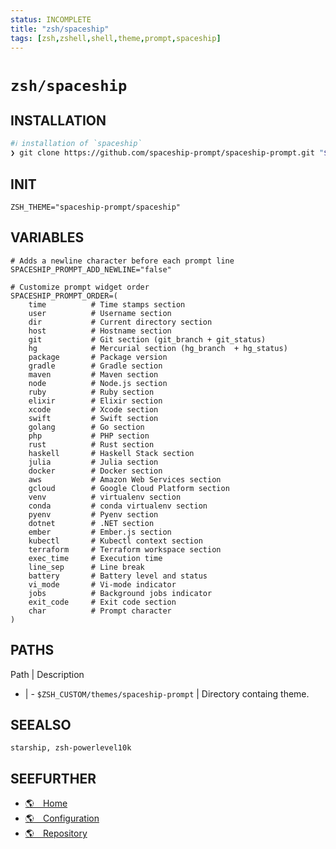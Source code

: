 ```yaml
---
status: INCOMPLETE
title: "zsh/spaceship"
tags: [zsh,zshell,shell,theme,prompt,spaceship]
---
```


# `zsh/spaceship`

## INSTALLATION


```bash
#ℹ︎ installation of `spaceship`
❯ git clone https://github.com/spaceship-prompt/spaceship-prompt.git "$ZSH_CUSTOM/themes/spaceship-prompt" --depth=1
```



## INIT

    ZSH_THEME="spaceship-prompt/spaceship"

## VARIABLES

    # Adds a newline character before each prompt line
    SPACESHIP_PROMPT_ADD_NEWLINE="false"

    # Customize prompt widget order
    SPACESHIP_PROMPT_ORDER=(
        time          # Time stamps section
        user          # Username section
        dir           # Current directory section
        host          # Hostname section
        git           # Git section (git_branch + git_status)
        hg            # Mercurial section (hg_branch  + hg_status)
        package       # Package version
        gradle        # Gradle section
        maven         # Maven section
        node          # Node.js section
        ruby          # Ruby section
        elixir        # Elixir section
        xcode         # Xcode section
        swift         # Swift section
        golang        # Go section
        php           # PHP section
        rust          # Rust section
        haskell       # Haskell Stack section
        julia         # Julia section
        docker        # Docker section
        aws           # Amazon Web Services section
        gcloud        # Google Cloud Platform section
        venv          # virtualenv section
        conda         # conda virtualenv section
        pyenv         # Pyenv section
        dotnet        # .NET section
        ember         # Ember.js section
        kubectl       # Kubectl context section
        terraform     # Terraform workspace section
        exec_time     # Execution time
        line_sep      # Line break
        battery       # Battery level and status
        vi_mode       # Vi-mode indicator
        jobs          # Background jobs indicator
        exit_code     # Exit code section
        char          # Prompt character
    )


## PATHS

Path | Description
- | -
`$ZSH_CUSTOM/themes/spaceship-prompt` | Directory containg theme.

## SEEALSO

    starship, zsh-powerlevel10k

## SEEFURTHER

- [🌎 Home](https://spaceship-prompt.sh/)
- [🌎 Configuration](https://spaceship-prompt.sh/options/)
- [🌎 Repository](https://github.com/spaceship-prompt/spaceship-prompt)
